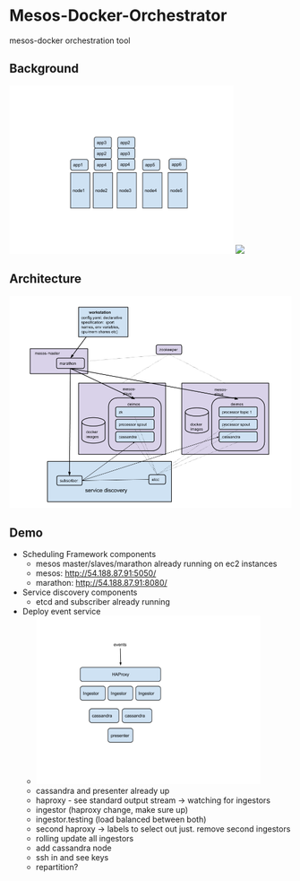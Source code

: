Mesos-Docker-Orchestrator
=========================

mesos-docker orchestration tool

## Background
<img src='comparisons/Traditional.png' height=300></img>
<img src='comparisons/Framework.png' height=300></img>

## Architecture
![alt tag](comparisons/mesos.png)

## Demo
* Scheduling Framework components
  * mesos master/slaves/marathon already running on ec2 instances
  * mesos: http://54.188.87.91:5050/
  * marathon: http://54.188.87.91:8080/
* Service discovery components
  * etcd and subscriber already running
* Deploy event service
  * <img src='comparisons/DemoApplication.png' height=300></img>
  * cassandra and presenter already up
  * haproxy - see standard output stream -> watching for ingestors
  * ingestor (haproxy change, make sure up)
  * ingestor.testing (load balanced between both)
  * second haproxy -> labels to select out just. remove second ingestors
  * rolling update all ingestors
  * add cassandra node
  * ssh in and see keys
  * repartition?

